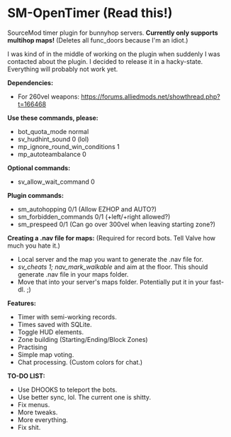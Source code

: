 SM-OpenTimer (Read this!)
============

SourceMod timer plugin for bunnyhop servers. **Currently only supports multihop maps!** (Deletes all func_doors because I'm an idiot.)

I was kind of in the middle of working on the plugin when suddenly I was contacted about the plugin. I decided to release it in a hacky-state. Everything will probably not work yet.

**Dependencies:**
- For 260vel weapons: https://forums.alliedmods.net/showthread.php?t=166468

**Use these commands, please:**
- bot_quota_mode normal
- sv_hudhint_sound 0 (lol)
- mp_ignore_round_win_conditions 1
- mp_autoteambalance 0

**Optional commands:**
- sv_allow_wait_command 0

**Plugin commands:**
- sm_autohopping 0/1 (Allow EZHOP and AUTO?)
- sm_forbidden_commands 0/1 (+left/+right allowed?)
- sm_prespeed 0/1 (Can go over 300vel when leaving starting zone?)

**Creating a .nav file for maps:** (Required for record bots. Tell Valve how much you hate it.)
- Local server and the map you want to generate the .nav file for.
- *sv_cheats 1; nav_mark_walkable* and aim at the floor. This should generate .nav file in your maps folder.
- Move that into your server's maps folder. Potentially put it in your fast-dl. ;)

**Features:**
- Timer with semi-working records.
- Times saved with SQLite.
- Toggle HUD elements.
- Zone building (Starting/Ending/Block Zones)
- Practising
- Simple map voting.
- Chat processing. (Custom colors for chat.)

**TO-DO LIST:**
- Use DHOOKS to teleport the bots.
- Use better sync, lol. The current one is shitty.
- Fix menus.
- More tweaks.
- More everything.
- Fix shit.
